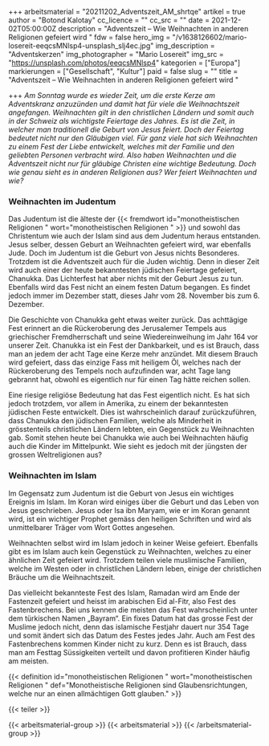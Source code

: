+++
arbeitsmaterial = "20211202_Adventszeit_AM_shrtqe"
artikel = true
author = "Botond Kalotay"
cc_licence = ""
cc_src = ""
date = 2021-12-02T05:00:00Z
description = "Adventszeit – Wie Weihnachten in anderen Religionen gefeiert wird "
fdw = false
hero_img = "/v1638126602/mario-losereit-eeqcsMNlsp4-unsplash_slj4ec.jpg"
img_description = "Adventskerzen"
img_photographer = "Mario Losereit"
img_src = "https://unsplash.com/photos/eeqcsMNlsp4"
kategorien = ["Europa"]
markierungen = ["Gesellschaft", "Kultur"]
paid = false
slug = ""
title = "Adventszeit – Wie Weihnachten in anderen Religionen gefeiert wird "

+++
_Am Sonntag wurde es wieder Zeit, um die erste Kerze am Adventskranz anzuzünden und damit hat für viele die Weihnachtszeit angefangen. Weihnachten gilt in den christlichen Ländern und somit auch in der Schweiz als wichtigste Feiertage des Jahres. Es ist die Zeit, in welcher man traditionell die Geburt von Jesus feiert. Doch der Feiertag bedeutet nicht nur den Gläubigen viel. Für ganz viele hat sich Weihnachten zu einem Fest der Liebe entwickelt, welches mit der Familie und den geliebten Personen verbracht wird. Also haben Weihnachten und die Adventszeit nicht nur für gläubige Christen eine wichtige Bedeutung. Doch wie genau sieht es in anderen Religionen aus? Wer feiert Weihnachten und wie?_

### Weihnachten im Judentum

Das Judentum ist die älteste der {{< fremdwort id="monotheistischen Religionen " wort="monotheistischen Religionen " >}} und sowohl das Christentum wie auch der Islam sind aus dem Judentum heraus entstanden. Jesus selber, dessen Geburt an Weihnachten gefeiert wird, war ebenfalls Jude. Doch im Judentum ist die Geburt von Jesus nichts Besonderes. Trotzdem ist die Adventszeit auch für die Juden wichtig. Denn in dieser Zeit wird auch einer der heute bekanntesten jüdischen Feiertage gefeiert, Chanukka. Das Lichterfest hat aber nichts mit der Geburt Jesus zu tun. Ebenfalls wird das Fest nicht an einem festen Datum begangen. Es findet jedoch immer im Dezember statt, dieses Jahr vom 28. November bis zum 6. Dezember.

Die Geschichte von Chanukka geht etwas weiter zurück. Das achttägige Fest erinnert an die Rückeroberung des Jerusalemer Tempels aus griechischer Fremdherrschaft und seine Wiedereinweihung im Jahr 164 vor unserer Zeit. Chanukka ist ein Fest der Dankbarkeit, und es ist Brauch, dass man an jedem der acht Tage eine Kerze mehr anzündet. Mit diesem Brauch wird gefeiert, dass das einzige Fass mit heiligem Öl, welches nach der Rückeroberung des Tempels noch aufzufinden war, acht Tage lang gebrannt hat, obwohl es eigentlich nur für einen Tag hätte reichen sollen.

Eine riesige religiöse Bedeutung hat das Fest eigentlich nicht. Es hat sich jedoch trotzdem, vor allem in Amerika, zu einem der bekanntesten jüdischen Feste entwickelt. Dies ist wahrscheinlich darauf zurückzuführen, dass Chanukka den jüdischen Familien, welche als Minderheit in grösstenteils christlichen Ländern lebten, ein Gegenstück zu Weihnachten gab. Somit stehen heute bei Chanukka wie auch bei Weihnachten häufig auch die Kinder im Mittelpunkt. Wie sieht es jedoch mit der jüngsten der grossen Weltreligionen aus?

### Weihnachten im Islam

Im Gegensatz zum Judentum ist die Geburt von Jesus ein wichtiges Ereignis im Islam. Im Koran wird einiges über die Geburt und das Leben von Jesus geschrieben. Jesus oder Isa ibn Maryam, wie er im Koran genannt wird, ist ein wichtiger Prophet gemäss den heiligen Schriften und wird als unmittelbarer Träger vom Wort Gottes angesehen.

Weihnachten selbst wird im Islam jedoch in keiner Weise gefeiert. Ebenfalls gibt es im Islam auch kein Gegenstück zu Weihnachten, welches zu einer ähnlichen Zeit gefeiert wird. Trotzdem teilen viele muslimische Familien, welche im Westen oder in christlichen Ländern leben, einige der christlichen Bräuche um die Weihnachtszeit.

Das vielleicht bekannteste Fest des Islam, Ramadan wird am Ende der Fastenzeit gefeiert und heisst im arabischen Eid al-Fitr, also Fest des Fastenbrechens. Bei uns kennen die meisten das Fest wahrscheinlich unter dem türkischen Namen „Bayram“. Ein fixes Datum hat das grosse Fest der Muslime jedoch nicht, denn das islamische Festjahr dauert nur 354 Tage und somit ändert sich das Datum des Festes jedes Jahr. Auch am Fest des Fastenbrechens kommen Kinder nicht zu kurz. Denn es ist Brauch, dass man am Festtag Süssigkeiten verteilt und davon profitieren Kinder häufig am meisten.

{{< definition id="monotheistischen Religionen " wort="monotheistischen Religionen " def="Monotheistische Religionen sind Glaubensrichtungen, welche nur an einen allmächtigen Gott glauben." >}}

{{< teiler >}}

{{< arbeitsmaterial-group >}}
{{< arbeitsmaterial >}}
{{< /arbeitsmaterial-group >}}